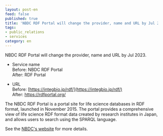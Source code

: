 ```yaml
---
layout: post-en
feed: false
published: true
title: 'NBDC RDF Portal will change the provider, name and URL by Jul 2023.'
tags:
- public_relations
- services
category: en
---
```

NBDC RDF Portal will change the provider, name and URL by Jul 2023.


* Service name<br/>
Before: NBDC RDF Portal<br/>
After: RDF Portal

* URL<br/>
Before: [https://integbio.jp/rdf/](https://integbio.jp/rdf/)<br/>
After: https://rdfportal.org/

The NBDC RDF Portal is a portal site for life science databases in RDF format, launched in November 2015. The portal provides a comprehensive view of life science RDF format data created by research institutes in Japan, and allows users to search using the SPARQL language.<br/>


See the [NBDC's website](https://biosciencedbc.jp/en/news/20230330-01.html) for more details.
